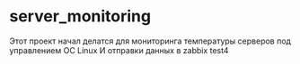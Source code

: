 # server_monitoring
Этот проект начал делатся для мониторинга температуры серверов под управлением ОС Linux
И отправки данных в zabbix
test4